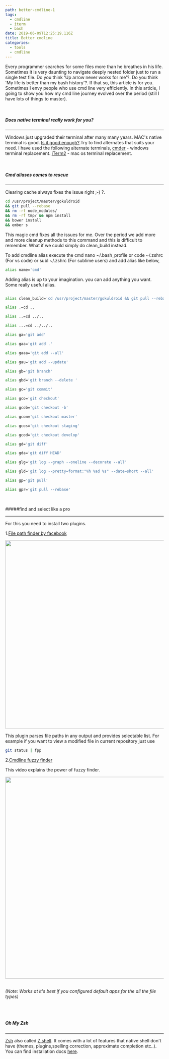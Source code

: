 ```yaml
---
path: better-cmdline-1
tags:
  - cmdline
  - iterm
  - bash
date: 2019-06-09T12:25:19.116Z
title: Better cmdline
categories: 
  - tools
  - cmdline
---
```

Every programmer searches for some files more than he breathes in his life. Sometimes it is very daunting to navigate deeply nested folder just to run a single test file. Do you think 'Up arrow never works for me'?. Do you think 'My life is better than my bash history'?. If that so, this article is for you. Sometimes I envy people who use cmd line very efficiently. In this article, I going to show you how my cmd line journey evolved over the period (still I have lots of things to master).

<br/>

##### Does native terminal really work for you?
- - -
Windows just upgraded their terminal after many many years. MAC's native terminal is good. [Is it good enough?](https://www.slant.co/versus/1713/1715/~iterm2_vs_terminal-app).Try to find alternates that suits your need. I have used the following alternate terminals, [cmder](https://cmder.net/) - windows terminal replacement. [iTerm2](https://www.iterm2.com/) - mac os terminal replacement.

<br/>

##### Cmd aliases comes to rescue
- - -
Clearing cache always fixes the issue right ;-) ?.

```bash
cd /usr/project/master/gokuldroid 
&& git pull --rebase 
&& rm -rf node_modules/ 
&& rm -rf tmp/ && npm install 
&& bower install 
&& ember s
```
 

This magic cmd fixes all the issues for me. Over the period we add more and more cleanup methods to this command and this is difficult to remember. What if we could simply do clean_build instead.

To add cmdline alias execute the cmd 
nano \~/.bash_profile or code \~/.zshrc (For vs code) or subl ~/.zshrc (For sublime users) and add alias like below,

```bash 
alias name='cmd'
```


Adding alias is up to your imagination. you can add anything you want. Some really useful alias.

```bash

alias clean_build='cd /usr/project/master/gokuldroid && git pull --rebase && rm -rf node_modules/ && rm -rf tmp/ && npm install && bower install && ember s'

alias .=cd ..

alias ..=cd ../..

alias ...=cd ../../..

alias ga='git add'

alias gaa='git add .'

alias gaaa='git add --all'

alias gau='git add --update'

alias gb='git branch'

alias gbd='git branch --delete '

alias gc='git commit'

alias gco='git checkout'

alias gcob='git checkout -b'

alias gcom='git checkout master'

alias gcos='git checkout staging'

alias gcod='git checkout develop'

alias gd='git diff'

alias gda='git diff HEAD'

alias glg='git log --graph --oneline --decorate --all'

alias gld='git log --pretty=format:"%h %ad %s" --date=short --all'

alias gp='git pull'

alias gpr='git pull --rebase'
```

<br/>

#####find and select like a pro

---

For this you need to install two plugins.

1.[File path finder by facebook](https://github.com/facebook/PathPicker)

<a href="https://asciinema.org/a/19519" target="_blank"><img src="https://asciinema.org/a/19519.png" width="597"/></a>

This plugin parses file paths in any output and provides selectable list. For example if you want to view a modified file in current repository just use 

```bash  
git status | fpp
```

2.[Cmdline fuzzy finder](https://github.com/junegunn/fzf)

This video explains the power of fuzzy finder.

<a title="fzf - command-line fuzzy finder" href="https://www.youtube.com/watch?v=qgG5Jhi_Els">
  <img src="https://i.imgur.com/vtG8olE.png" width="640">
</a>
<br/>
<br/>

_(Note: Works at it's best if you configured default apps for the all the file types)_

<br/>
<br/>

##### Oh My Zsh

---

[Zsh](https://ohmyz.sh/) also called [Z shell]((https://ohmyz.sh/)). It comes with a lot of features that native shell don't have (themes, plugins,spelling correction, approximate completion etc..). You can find installation docs [here](https://github.com/robbyrussell/oh-my-zsh/wiki/Installing-ZSH).